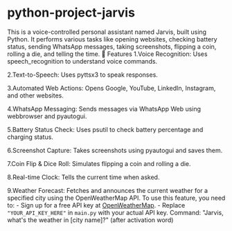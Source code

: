 # python-project-jarvis
This is a voice-controlled personal assistant named Jarvis, built using Python. It performs various tasks like opening websites, checking battery status, sending WhatsApp messages, taking screenshots, flipping a coin, rolling a die, and telling the time.
📌 Features
1.Voice Recognition:
  Uses speech_recognition to understand voice commands.
  
2.Text-to-Speech: 
  Uses pyttsx3 to speak responses.

3.Automated Web Actions:
  Opens Google, YouTube, LinkedIn, Instagram, and other websites.

4.WhatsApp Messaging:
  Sends messages via WhatsApp Web using webbrowser and pyautogui.

5.Battery Status Check:
  Uses psutil to check battery percentage and charging status.

6.Screenshot Capture:
  Takes screenshots using pyautogui and saves them.

7.Coin Flip & Dice Roll:
  Simulates flipping a coin and rolling a die.

8.Real-time Clock:
  Tells the current time when asked.

9.Weather Forecast:
  Fetches and announces the current weather for a specified city using the OpenWeatherMap API.
  To use this feature, you need to:
    - Sign up for a free API key at [OpenWeatherMap](https://openweathermap.org/appid).
    - Replace `"YOUR_API_KEY_HERE"` in `main.py` with your actual API key.
  Command: "Jarvis, what's the weather in [city name]?" (after activation word)
